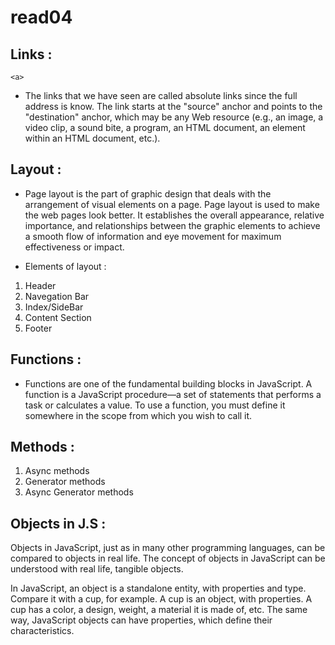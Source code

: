 # read04
## Links  : 
 `<a>`
* The links that we have seen are called absolute links since the full address is know.
The link starts at the "source" anchor and points to the "destination" anchor, which may be any Web resource (e.g., an image, a video clip, a sound bite, a program, an HTML document, an element within an HTML document, etc.).

## Layout :
* Page layout is the part of graphic design that deals with the arrangement of visual elements on a page.
 Page layout is used to make the web pages look better. 
 It establishes the overall appearance, relative importance, and relationships between the graphic elements to achieve a smooth flow of information and eye movement for maximum effectiveness or impact.

* Elements of layout :
1. Header
2. Navegation Bar
3. Index/SideBar
4. Content Section
5. Footer

## Functions :
* Functions are one of the fundamental building blocks in JavaScript. A function is a JavaScript procedure—a set of statements that performs a task or calculates a value. To use a function, you must define it somewhere in the scope from which you wish to call it.
 
 ## Methods :
 1. Async methods
 2. Generator methods
 3. Async Generator methods


## Objects in J.S :
Objects in JavaScript, just as in many other programming languages, can be compared to objects in real life. The concept of objects in JavaScript can be understood with real life, tangible objects.

In JavaScript, an object is a standalone entity, with properties and type. Compare it with a cup, for example. A cup is an object, with properties. A cup has a color, a design, weight, a material it is made of, etc. The same way, JavaScript objects can have properties, which define their characteristics. 